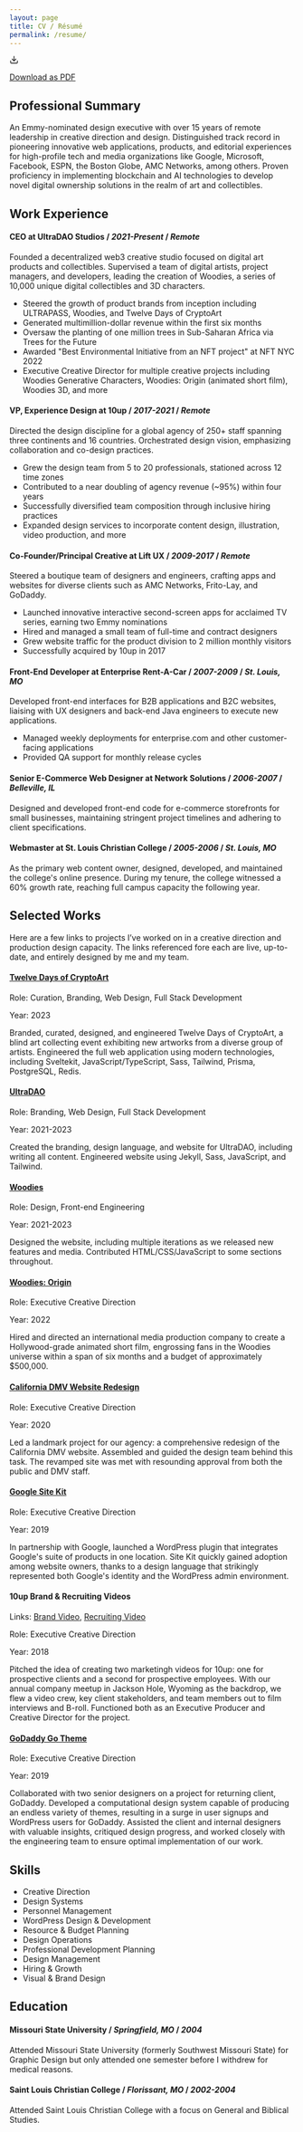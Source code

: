 ```yaml
---
layout: page
title: CV / Résumé
permalink: /resume/
---
```


<p>

<svg class="feather feather-download inline" fill="none" height="16" stroke="currentColor" stroke-linecap="round" stroke-linejoin="round" stroke-width="2" viewBox="0 0 24 24" width="16" xmlns="http://www.w3.org/2000/svg"><path d="M21 15v4a2 2 0 0 1-2 2H5a2 2 0 0 1-2-2v-4"/><polyline points="7 10 12 15 17 10"/><line x1="12" x2="12" y1="15" y2="3"/></svg>

<a class="inline" href="/assets/downloads/chris-wallace-web3-blockchain-creative-director.pdf" download> Download as PDF</a>

</p>

## Professional Summary

An Emmy-nominated design executive with over 15 years of remote leadership in creative direction and design. Distinguished track record in pioneering innovative web applications, products, and editorial experiences for high-profile tech and media organizations like Google, Microsoft, Facebook, ESPN, the Boston Globe, AMC Networks, among others. Proven proficiency in implementing blockchain and AI technologies to develop novel digital ownership solutions in the realm of art and collectibles.

## Work Experience

#### CEO at UltraDAO Studios / _2021-Present_ / _Remote_

Founded a decentralized web3 creative studio focused on digital art products and collectibles. Supervised a team of digital artists, project managers, and developers, leading the creation of Woodies, a series of 10,000 unique digital collectibles and 3D characters.

- Steered the growth of product brands from inception including ULTRAPASS, Woodies, and Twelve Days of CryptoArt
- Generated multimillion-dollar revenue within the first six months
- Oversaw the planting of one million trees in Sub-Saharan Africa via Trees for the Future
- Awarded "Best Environmental Initiative from an NFT project" at NFT NYC 2022
- Executive Creative Director for multiple creative projects including Woodies Generative Characters, Woodies: Origin (animated short film), Woodies 3D, and more

#### VP, Experience Design at 10up / _2017-2021_ / _Remote_

Directed the design discipline for a global agency of 250+ staff spanning three continents and 16 countries. Orchestrated design vision, emphasizing collaboration and co-design practices.

- Grew the design team from 5 to 20 professionals, stationed across 12 time zones
- Contributed to a near doubling of agency revenue (~95%) within four years
- Successfully diversified team composition through inclusive hiring practices
- Expanded design services to incorporate content design, illustration, video production, and more

#### Co-Founder/Principal Creative at Lift UX / _2009-2017_ / _Remote_

Steered a boutique team of designers and engineers, crafting apps and websites for diverse clients such as AMC Networks, Frito-Lay, and GoDaddy.

- Launched innovative interactive second-screen apps for acclaimed TV series, earning two Emmy nominations
- Hired and managed a small team of full-time and contract designers
- Grew website traffic for the product division to 2 million monthly visitors
- Successfully acquired by 10up in 2017

#### Front-End Developer at Enterprise Rent-A-Car / _2007-2009_ / _St. Louis, MO_

Developed front-end interfaces for B2B applications and B2C websites, liaising with UX designers and back-end Java engineers to execute new applications.

- Managed weekly deployments for enterprise.com and other customer-facing applications
- Provided QA support for monthly release cycles

#### Senior E-Commerce Web Designer at Network Solutions / _2006-2007_ / _Belleville, IL_

Designed and developed front-end code for e-commerce storefronts for small businesses, maintaining stringent project timelines and adhering to client specifications.

#### Webmaster at St. Louis Christian College / _2005-2006_ / _St. Louis, MO_

As the primary web content owner, designed, developed, and maintained the college's online presence. During my tenure, the college witnessed a 60% growth rate, reaching full campus capacity the following year.

## Selected Works

Here are a few links to projects I’ve worked on in a creative direction and production design capacity. The links referenced fore each are live, up-to-date, and entirely designed by me and my team.

#### [Twelve Days of CryptoArt](https://twelvedays.ultradao.org)

<p class="mb-0">Role: Curation, Branding, Web Design, Full Stack Development</p>
<p>Year: 2023</p>

Branded, curated, designed, and engineered Twelve Days of CryptoArt, a blind art collecting event exhibiting new artworks from a diverse group of artists. Engineered the full web application using modern technologies, including Sveltekit, JavaScript/TypeScript, Sass, Tailwind, Prisma, PostgreSQL, Redis.

#### [UltraDAO](https://ultradao.org)

<p class="mb-0">Role: Branding, Web Design, Full Stack Development</p>
<p>Year: 2021-2023</p>

Created the branding, design language, and website for UltraDAO, including writing all content. Engineered website using Jekyll, Sass, JavaScript, and Tailwind.

#### [Woodies](https://woodiesofficial.com)

<p class="mb-0">Role: Design, Front-end Engineering</p>
<p>Year: 2021-2023</p>

Designed the website, including multiple iterations as we released new features and media. Contributed HTML/CSS/JavaScript to some sections throughout.

#### [Woodies: Origin](https://www.youtube.com/watch?v=encMCWoBc3o)

<p class="mb-0">Role: Executive Creative Direction</p>
<p>Year: 2022</p>

Hired and directed an international media production company to create a Hollywood-grade animated short film, engrossing fans in the Woodies universe within a span of six months and a budget of approximately $500,000.

#### [California DMV Website Redesign](https://dmv.ca.gov)

<p class="mb-0">Role: Executive Creative Direction</p>
<p>Year: 2020</p>

Led a landmark project for our agency: a comprehensive redesign of the California DMV website. Assembled and guided the design team behind this task. The revamped site was met with resounding approval from both the public and DMV staff.

#### [Google Site Kit](https://sitekit.withgoogle.com)

<p class="mb-0">Role: Executive Creative Direction</p>
<p>Year: 2019</p>

In partnership with Google, launched a WordPress plugin that integrates Google's suite of products in one location. Site Kit quickly gained adoption among website owners, thanks to a design language that strikingly represented both Google's identity and the WordPress admin environment.

#### 10up Brand & Recruiting Videos

<p class="mb-0">Links: <a href="(https://vimeo.com/284765957">Brand Video</a>, <a href="https://vimeo.com/284768433">Recruiting Video</a></p>
<p class="mb-0">Role: Executive Creative Direction</p>
<p>Year: 2018</p>

Pitched the idea of creating two marketingh videos for 10up: one for prospective clients and a second for prospective employees. With our annual company meetup in Jackson Hole, Wyoming as the backdrop, we flew a video crew, key client stakeholders, and team members out to film interviews and B-roll. Functioned both as an Executive Producer and Creative Director for the project.

#### [GoDaddy Go Theme](https://www.godaddy.com/wordpress-themes)

<p class="mb-0">Role: Executive Creative Direction</p>
<p>Year: 2019</p>

Collaborated with two senior designers on a project for returning client, GoDaddy. Developed a computational design system capable of producing an endless variety of themes, resulting in a surge in user signups and WordPress users for GoDaddy. Assisted the client and internal designers with valuable insights, critiqued design progress, and worked closely with the engineering team to ensure optimal implementation of our work.

## Skills

- Creative Direction
- Design Systems
- Personnel Management
- WordPress Design & Development
- Resource & Budget Planning
- Design Operations
- Professional Development Planning
- Design Management
- Hiring & Growth
- Visual & Brand Design

## Education

#### Missouri State University / _Springfield, MO_ / _2004_

Attended Missouri State University (formerly Southwest Missouri State) for Graphic Design but only attended one semester before I withdrew for medical reasons.

#### Saint Louis Christian College / _Florissant, MO_ / _2002-2004_

Attended Saint Louis Christian College with a focus on General and Biblical Studies.
